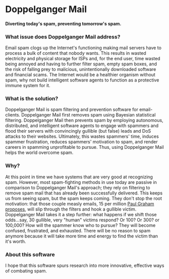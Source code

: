 # Doppelganger Mail
#### Diverting today's spam, preventing tomorrow's spam.



### What issue does Doppelganger Mail address?

Email spam clogs up the Internet's functioning making mail servers have to process a bulk of content that nobody wants. This results in wasted electricity and physical storage for ISPs and, for the end user, time wasted being annoyed and having to further filter spam, empty spam boxes, and the risk of falling prey to malicious, unintentionally downloaded software and financial scams. The Internet would be a healthier organism without spam, why not build intelligent software agents to function as a protective immune system for it.

### What is the solution?

Doppelganger Mail is spam filtering and prevention software for email-clients. Doppelganger Mail first removes spam using Bayesian statistical filtering. Doppelganger Mail then prevents spam by employing autonomous, distributed, and intelligent software agents to engage with spammers and flood their servers with convincingly gullible (but false) leads and DoS attacks to their websites. Ultimately, this wastes spammers' time, induces spammer frustration, reduces spammers' motivation to spam, and render careers in spamming unprofitable to pursue. Thus, using Doppelganger Mail helps the world overcome spam.

### Why?

At this point in time we have systems that are very good at recognizing spam. However, most spam-fighting methods in use today are passive in comparison to Doppelganger Mail's approach; they rely on filtering to remove spam mail that has already been successfully delivered. This keeps us from seeing spam, but the spam keeps coming. They don't stop the root motivation: that those couple measly emails, 15 per million [Paul Graham proposes](http://www.paulgraham.com/spam.html), will slip through the filters and hook a gullible victim. Doppelganger Mail takes it a step further: what happens if we shift those odds...say, 30 gullible, very "human" victims respond? Or 100? Or 300? or 100,000? How will the spammer know who to pursue? They will become confused, frustrated, and exhausted. There will be no reason to spam anymore because it will take more time and energy to find the victim than it's worth.

### About this software
  
I hope that this software spurs research into more innovative, effective ways of combating spam.
